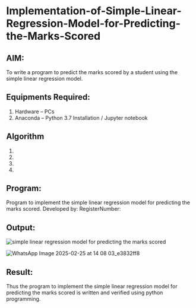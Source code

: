 # Implementation-of-Simple-Linear-Regression-Model-for-Predicting-the-Marks-Scored

## AIM:
To write a program to predict the marks scored by a student using the simple linear regression model.

## Equipments Required:
1. Hardware – PCs
2. Anaconda – Python 3.7 Installation / Jupyter notebook

## Algorithm
1. 
2. 
3. 
4. 

## Program:

Program to implement the simple linear regression model for predicting the marks scored.
Developed by: 
RegisterNumber:
  
## Output:
![simple linear regression model for predicting the marks scored](sam.png)


![WhatsApp Image 2025-02-25 at 14 08 03_e3832ff8](https://github.com/user-attachments/assets/af8b935c-ba92-42be-8da6-26816d44b200)

## Result:

Thus the program to implement the simple linear regression model for predicting the marks scored is written and verified using python programming.
